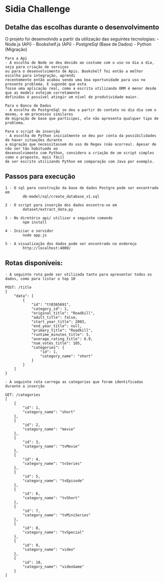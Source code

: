 # Sidia Challenge

## Detalhe das escolhas durante o desenvolvimento

O projeto foi desenvolvido a partir da utilização das seguintes tecnologias:
    - Node.js (APi)
    - Bookshelf.js (APi)
    - PostgreSql (Base de Dados)
    - Python (Migração)

    Para a Api
    - A escolha de Node se deu devido ao costume com o uso no dia a dia, seja para criação de serviços
    ou para o desenvolvimento de Apis. Bookshelf foi então a melhor escolha para integração, aprendi
    recentemente então acabou sendo uma boa oportunidade para uso no presente problema. E supondo que esta
    fosse uma aplicação real, como a escrita utilizando ORM é menor desde que as models estejam corretamente 
    definidas é possível atingir um nível de produtividade maior.
    
    Para o Banco de Dados
    - A escolha do PostgreSql se deu a partir do contato no dia dia com o mesmo, e em processos similares
    de migração de base que participei, ele não apresenta qualquer tipo de problema.
    
    Para o script de inserção
    - A escolha de Python inicialmente se deu por conta da possibilidades de haver situações durante 
    a migração que necessitassem do uso de Regex (não ocorreu). Apesar de não ser tão habituado ao 
    desenvolvimento com Python, considero a criação de um script simples como o proposto, mais fácil 
    de ser escrito utilizando Python em comparação com Java por exemplo.       

## Passos para execução

    1 - O sql para construção da base de dados Postgre pode ser encontrado em 
            db-model/sql/create_database_v1.sql

    2 - O script para inserção dos dados encontra-se em 
            dataset/extract_data.py
    
    3 - No diretório api/ utilizar o seguinte comando
            npm install
    
    4 - Iniciar o servidor
            node app.js
    
    5 - A visualização dos dados pode ser encontrado no endereço
            http://localhost:4000/
    

## Rotas disponíveis:
    - A seguinte rota pode ser utilizada tanto para apresentar todos os dados, como para listar o top 10
    
    POST: /title  
    {
        "data": [
            {
                "id": "tt0365691",
                "category_id": 1,
                "original_title": "Roadkill",
                "adult_title": false,
                "start_year_title": 2003,
                "end_year_title": null,
                "primary_title": "Roadkill",
                "runtime_minutes_title": 5,
                "average_rating_title": 6.9,
                "num_votes_title": 105,
                "categories": {
                    "id": 1,
                    "category_name": "short"
                }
            }
        ]
    }

    - A seguinte rota carrega as categorias que foram identificadas durante a inserção
    
    GET: /categories
    [
        {
            "id": 1,
            "category_name": "short"
        },
        {
            "id": 2,
            "category_name": "movie"
        },
        {
            "id": 3,
            "category_name": "tvMovie"
        },
        {
            "id": 4,
            "category_name": "tvSeries"
        },
        {
            "id": 5,
            "category_name": "tvEpisode"
        },
        {
            "id": 6,
            "category_name": "tvShort"
        },
        {
            "id": 7,
            "category_name": "tvMiniSeries"
        },
        {
            "id": 8,
            "category_name": "tvSpecial"
        },
        {
            "id": 9,
            "category_name": "video"
        },
        {
            "id": 10,
            "category_name": "videoGame"
        }
    ]
